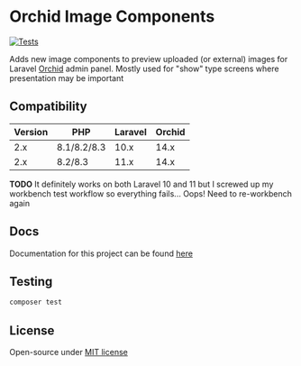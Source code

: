 # Orchid Image Components

[![Tests](https://github.com/czernika/orchid-image-components/actions/workflows/tests.yml/badge.svg)](https://github.com/czernika/orchid-image-components/actions/workflows/tests.yml)

Adds new image components to preview uploaded (or external) images for Laravel [Orchid](https://orchid.software/) admin panel. Mostly used for "show" type screens where presentation may be important

## Compatibility

| Version | PHP          | Laravel | Orchid |
|---------|--------------|---------|--------|
| 2.x     | 8.1/8.2/8.3  | 10.x    | 14.x   |
| 2.x     | 8.2/8.3      | 11.x    | 14.x   |

**TODO** It definitely works on both Laravel 10 and 11 but I screwed up my workbench test workflow so everything fails... Oops! Need to re-workbench again

## Docs

Documentation for this project can be found [here](https://czernika.github.io/orchid-image-components/)

## Testing

```sh
composer test
```

## License

Open-source under [MIT license](LICENSE)
